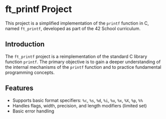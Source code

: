 # ft_printf Project

This project is a simplified implementation of the `printf` function in C, named `ft_printf`, developed as part of the 42 School curriculum.

## Introduction

The `ft_printf` project is a reimplementation of the standard C library function `printf`. The primary objective is to gain a deeper understanding of the internal mechanisms of the `printf` function and to practice fundamental programming concepts.

## Features

- Supports basic format specifiers: `%c`, `%s`, `%d`, `%i`, `%u`, `%x`, `%X`, `%p`, `%%`
- Handles flags, width, precision, and length modifiers (limited set)
- Basic error handling